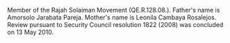  Member of the Rajah Solaiman Movement (QE.R.128.08.). Father's name is
Amorsolo Jarabata Pareja. Mother's name is Leonila Cambaya Rosalejos. Review 
pursuant to Security Council resolution 1822 (2008) was concluded on 13 May 
2010. 

